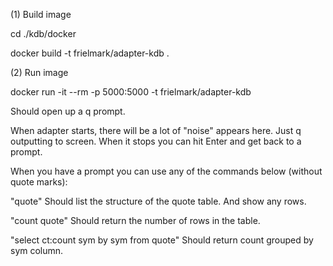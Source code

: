 (1) Build image

cd ./kdb/docker

docker build -t frielmark/adapter-kdb .


(2) Run image

docker run -it --rm -p 5000:5000 -t frielmark/adapter-kdb

Should open up a q prompt.

When adapter starts, there will be a lot of "noise" appears here. Just q outputting to screen. 
When it stops you can hit Enter and get back to a prompt.

When you have a prompt you can use any of the commands below (without quote marks):

"quote"
Should list the structure of the quote table. And show any rows.

"count quote"
Should return the number of rows in the table.

"select ct:count sym by sym from quote"
Should return count grouped by sym column.

